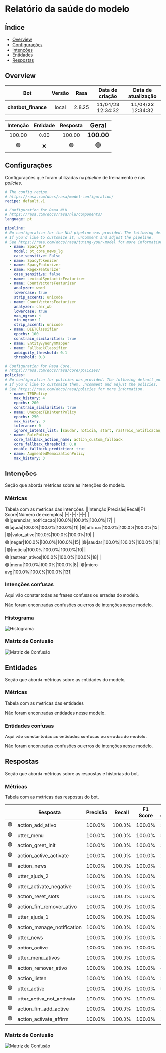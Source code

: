 
# Relatório da saúde do modelo
## Índice
 - [Overview](#overview)
 - [Configurações](#config)
 - [Intenções](#intention)
 - [Entidades](#entity)
 - [Respostas](#response)

## Overview <a name='overview'></a>
|Bot|Versão|Rasa|Data de criação|Data de atualização|
|:-:|:-:|:-:|:-:|:-:|
|<span style='font-size:16px'>**chatbot_finance**</span>|            <span style='font-size:16px'>local</span>|            <span style='font-size:16px'>2.8.25</span>|            <span style='font-size:16px'>11/04/23 12:34:32</span>|            <span style='font-size:16px'>11/04/23 12:34:32</span>|

|Intenção|Entidade|Resposta|<span style='font-size:20px'>Geral</span>|
|:-:|:-:|:-:|:-:|
|100.00            |0.00            |100.00            |<span style='font-size:20px'>**100.00**</span>|
|🟢            |❌            |🟢            |<span style='font-size:20px'>🟢</span>|

## Configurações <a name='config'></a>
Configurações que foram utilizadas na *pipeline* de treinamento e nas *policies*.
```yaml
# The config recipe.
# https://rasa.com/docs/rasa/model-configuration/
recipe: default.v1

# Configuration for Rasa NLU.
# https://rasa.com/docs/rasa/nlu/components/
language: pt

pipeline:
# No configuration for the NLU pipeline was provided. The following default pipeline was used to train your model.
# If you'd like to customize it, uncomment and adjust the pipeline.
# See https://rasa.com/docs/rasa/tuning-your-model for more information.
  - name: SpacyNLP
    model: pt_core_news_lg
    case_sensitive: False
  - name: SpacyTokenizer
  - name: SpacyFeaturizer
  - name: RegexFeaturizer
    case_sensitive: false
  - name: LexicalSyntacticFeaturizer
  - name: CountVectorsFeaturizer
    analyzer: word
    lowercase: true
    strip_accents: unicode
  - name: CountVectorsFeaturizer
    analyzer: char_wb
    lowercase: true
    max_ngram: 4
    min_ngram: 1
    strip_accents: unicode
  - name: DIETClassifier
    epochs: 100
    constrain_similarities: true
  - name: EntitySynonymMapper
  - name: FallbackClassifier
    ambiguity_threshold: 0.1
    threshold: 0.8

# Configuration for Rasa Core.
# https://rasa.com/docs/rasa/core/policies/
policies:
# No configuration for policies was provided. The following default policies were used to train your model.
# If you'd like to customize them, uncomment and adjust the policies.
# See https://rasa.com/docs/rasa/policies for more information.
  - name: TEDPolicy
    max_history: 4
    epochs: 200
    constrain_similarities: true
  - name: UnexpecTEDIntentPolicy
    epochs: 250
    max_history: 3
    tolerance: 0
    ignore_intents_list: [saudar, noticia, start, rastreio_notificacao, ajuda, valor_ativo, menu, gerenciar_notificacao, rastrear_ativos, remover_ativos, adicionar_ativos]
  - name: RulePolicy
    core_fallback_action_name: action_custom_fallback
    core_fallback_threshold: 0.8
    enable_fallback_prediction: true
  - name: AugmentedMemoizationPolicy
    max_history: 3

```

## Intenções <a name='intention'></a>
Seção que aborda métricas sobre as intenções do modelo.

### Métricas
Tabela com as métricas das intenções.
||Intenção|Precisão|Recall|F1 Score|Número de exemplos|
|-|-|-|-|-|-|
|🟢|gerenciar_notificacao|100.0%|100.0%|100.0%|17|
|🟢|ajuda|100.0%|100.0%|100.0%|11|
|🟢|afirmar|100.0%|100.0%|100.0%|15|
|🟢|valor_ativo|100.0%|100.0%|100.0%|19|
|🟢|negar|100.0%|100.0%|100.0%|15|
|🟢|saudar|100.0%|100.0%|100.0%|18|
|🟢|noticia|100.0%|100.0%|100.0%|10|
|🟢|rastrear_ativos|100.0%|100.0%|100.0%|18|
|🟢|menu|100.0%|100.0%|100.0%|8|
|🟢|micro avg|100.0%|100.0%|100.0%|131|

### Intenções confusas
Aqui vão constar todas as frases confusas ou erradas do modelo.

Não foram encontradas confusões ou erros de intenções nesse modelo.
### Histograma
![Histograma](intent_histogram.png 'Teste')
### Matriz de Confusão
![Matriz de Confusão](intent_confusion_matrix.png 'Teste')

## Entidades <a name='entity'></a>
Seção que aborda métricas sobre as entidades do modelo.

### Métricas
Tabela com as métricas das entidades.


Não foram encontradas entidades nesse modelo.

### Entidades confusas
Aqui vão constar todas as entidades confusas ou erradas do modelo.

Não foram encontradas confusões ou erros de intenções nesse modelo.

## Respostas <a name='response'></a>
Seção que aborda métricas sobre as respostas e histórias do bot.

### Métricas
Tabela com as métricas das respostas do bot.

||Resposta|Precisão|Recall|F1 Score|Número de ocorrências|
|-|-|-|-|-|-|
|🟢|action_add_ativo|100.0%|100.0%|100.0%|2|
|🟢|utter_menu|100.0%|100.0%|100.0%|5|
|🟢|action_greet_init|100.0%|100.0%|100.0%|3|
|🟢|action_active_activate|100.0%|100.0%|100.0%|1|
|🟢|action_news|100.0%|100.0%|100.0%|1|
|🟢|utter_ajuda_2|100.0%|100.0%|100.0%|1|
|🟢|utter_activate_negative|100.0%|100.0%|100.0%|1|
|🟢|action_reset_slots|100.0%|100.0%|100.0%|17|
|🟢|action_fim_remover_ativo|100.0%|100.0%|100.0%|1|
|🟢|utter_ajuda_1|100.0%|100.0%|100.0%|1|
|🟢|action_manage_notification|100.0%|100.0%|100.0%|2|
|🟢|utter_news|100.0%|100.0%|100.0%|3|
|🟢|action_active|100.0%|100.0%|100.0%|2|
|🟢|utter_menu_ativos|100.0%|100.0%|100.0%|11|
|🟢|action_remover_ativo|100.0%|100.0%|100.0%|4|
|🟢|action_listen|100.0%|100.0%|100.0%|55|
|🟢|utter_active|100.0%|100.0%|100.0%|5|
|🟢|utter_active_not_activate|100.0%|100.0%|100.0%|1|
|🟢|action_fim_add_active|100.0%|100.0%|100.0%|1|
|🟢|action_activate_affirm|100.0%|100.0%|100.0%|1|
### Matriz de Confusão
![Matriz de Confusão](story_confusion_matrix.png 'Teste')

